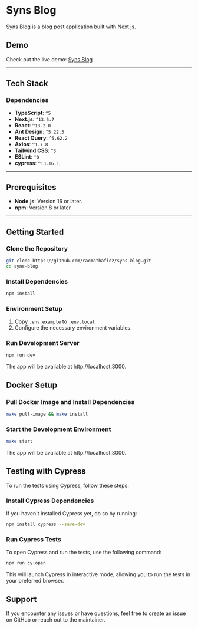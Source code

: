 # Syns Blog

Syns Blog is a blog post application built with Next.js.

## Demo
Check out the live demo: [Syns Blog](https://syns-blog.vercel.app/)

---

## Tech Stack
### Dependencies
- **TypeScript**: `^5`
- **Next.js**: `^13.5.7`
- **React**: `^18.2.0`
- **Ant Design**: `^5.22.3`
- **React Query**: `^5.62.2`
- **Axios**: `^1.7.8`
- **Tailwind CSS**: `^3`
- **ESLint**: `^8`
- **cypress**: `^13.16.1`,

---

## Prerequisites
- **Node.js**: Version 16 or later.
- **npm**: Version 8 or later.

---

## Getting Started

### Clone the Repository
```bash
git clone https://github.com/racmathafidz/syns-blog.git
cd syns-blog
```

### Install Dependencies
```bash
npm install
```

### Environment Setup
1. Copy ```.env.example``` to ```.env.local```
2. Configure the necessary environment variables.

### Run Development Server
```bash
npm run dev
```
The app will be available at http://localhost:3000.

## Docker Setup

### Pull Docker Image and Install Dependencies
```bash
make pull-image && make install
```

### Start the Development Environment
```bash
make start
```
The app will be available at http://localhost:3000.

## Testing with Cypress
To run the tests using Cypress, follow these steps:

### Install Cypress Dependencies
If you haven't installed Cypress yet, do so by running:
```bash
npm install cypress --save-dev
```

### Run Cypress Tests
To open Cypress and run the tests, use the following command:
```bash
npm run cy:open
```
This will launch Cypress in interactive mode, allowing you to run the tests in your preferred browser.

## Support
If you encounter any issues or have questions, feel free to create an issue on GitHub or reach out to the maintainer.
